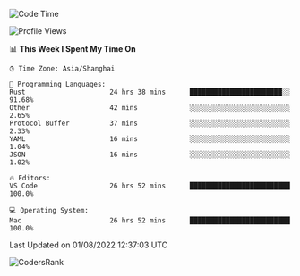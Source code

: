 <!--START_SECTION:waka-->
![Code Time](http://img.shields.io/badge/Code%20Time-1%2C558%20hrs%2051%20mins-blue)

![Profile Views](http://img.shields.io/badge/Profile%20Views-34-blue)

📊 **This Week I Spent My Time On** 

```text
⌚︎ Time Zone: Asia/Shanghai

💬 Programming Languages: 
Rust                     24 hrs 38 mins      ███████████████████████░░   91.68% 
Other                    42 mins             ░░░░░░░░░░░░░░░░░░░░░░░░░   2.65% 
Protocol Buffer          37 mins             ░░░░░░░░░░░░░░░░░░░░░░░░░   2.33% 
YAML                     16 mins             ░░░░░░░░░░░░░░░░░░░░░░░░░   1.04% 
JSON                     16 mins             ░░░░░░░░░░░░░░░░░░░░░░░░░   1.02%

🔥 Editors: 
VS Code                  26 hrs 52 mins      █████████████████████████   100.0%

💻 Operating System: 
Mac                      26 hrs 52 mins      █████████████████████████   100.0%

```


 Last Updated on 01/08/2022 12:37:03 UTC
<!--END_SECTION:waka-->

![CodersRank](https://cr-skills-chart-widget.azurewebsites.net/api/api?username=BugenZhao&padding=16&tooltip=true&branding=false&sort-by-score=true&skills=Rust%2C%20Swift%2C%20C%2C%20TypeScript%2C%20Java%2C%20Go%2C%20Dart%2C%20C%2B%2B%2C%20Python%2C%20Assembly%2C%20Shell%2C%20Kotlin)

